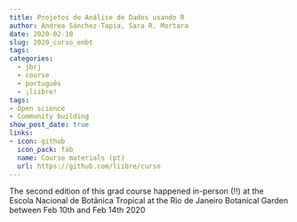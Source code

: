 ```yaml
---
title: Projetos de Análise de Dados usando R
author: Andrea Sánchez-Tapia, Sara R. Mortara
date: 2020-02-10
slug: 2020_curso_enbt
tags:
categories:
  - jbrj
  - course
  - português
  - ¡liibre!
tags:
- Open science
- Community building
show_post_date: true
links:
- icon: github
  icon_pack: fab
  name: Course materials (pt)
  url: https://github.com/liibre/curso
---
```


The second edition of this grad course happened in-person (!!) at the Escola Nacional de Botânica Tropical at the Rio de Janeiro Botanical Garden between Feb 10th and Feb 14th 2020 
